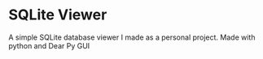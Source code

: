 # SQLite Viewer

A simple SQLite database viewer I made as a personal project. Made with python and Dear Py GUI